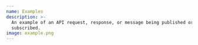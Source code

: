 ```yaml
---
name: Examples
description: >-
  An example of an API request, response, or message being published or
  subscribed.
image: example.png  
---
```

